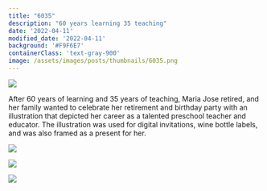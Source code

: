 ```yaml
---
title: "6035"
description: "60 years learning 35 teaching"
date: '2022-04-11'
modified_date: '2022-04-11'
background: '#F9F6E7'
containerClass: 'text-gray-900'
image: /assets/images/posts/thumbnails/6035.png
---
```


![](/assets/images/posts/6035/000.png)

After 60 years of learning and 35 years of teaching, Maria Jose retired, and her family wanted to celebrate her retirement and birthday party with an illustration that depicted her career as a talented preschool teacher and educator. The illustration was used for digital invitations, wine bottle labels, and was also framed as a present for her.


![](/assets/images/posts/6035/001.png)

![](/assets/images/posts/6035/002.png)

![](/assets/images/posts/6035/003.png)
